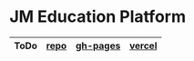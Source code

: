 # JM Education Platform

| **ToDo** | [repo](https://github.com/SaniRouke/todo-React) | [gh-pages](https://sanirouke.github.io/todo-React/) | [vercel](https://todo.sanirouke.vercel.app/) |
| -------- | :---------------------------------------------: | :-------------------------------------------------: | :------------------------------------------: |

